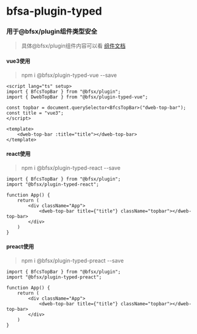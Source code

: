 # bfsa-plugin-typed

### 用于@bfsx/plugin组件类型安全
> 具体@bfsx/plugin组件内容可以看 [组件文档](https://docs.plaoc.com/plugin/)

#### vue3使用
> npm i @bfsx/plugin-typed-vue --save
```vue
<script lang="ts" setup>
import { BfcsTopBar } from "@bfsx/plugin";
import { DwebTopBar } from "@bfsx/plugin-typed-vue";

const topbar = document.querySelector<BfcsTopBar>("dweb-top-bar");
const title = "vue3";
</script>

<template>
    <dweb-top-bar :title="title"></dweb-top-bar>
</template>
```
#### react使用
> npm i @bfsx/plugin-typed-react --save
```tsx
import { BfcsTopBar } from "@bfsx/plugin";
import "@bfsx/plugin-typed-react";

function App() {
    return (
        <div className="App">
            <dweb-top-bar title={"title"} className="topbar"></dweb-top-bar>
        </div>
    )
}
```

#### preact使用
> npm i @bfsx/plugin-typed-preact --save
```tsx
import { BfcsTopBar } from "@bfsx/plugin";
import "@bfsx/plugin-typed-preact";

function App() {
    return (
        <div className="App">
            <dweb-top-bar title={"title"} className="topbar"></dweb-top-bar>
        </div>
    )
}
```
